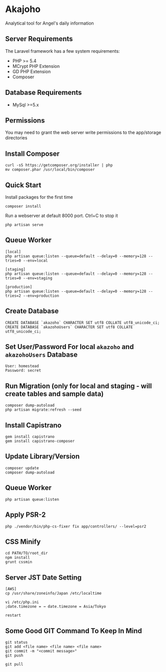 Akajoho
========

Analytical tool for Angel's daily information 

## Server Requirements

The Laravel framework has a few system requirements:

* PHP >= 5.4
* MCrypt PHP Extension
* GD PHP Extension
* Composer

## Database Requirements

* MySql >=5.x

## Permissions

You may need to grant the web server write permissions to the app/storage directories

## Install Composer
    
    curl -sS https://getcomposer.org/installer | php
    mv composer.phar /usr/local/bin/composer
    
## Quick Start

Install packages for the first time

    composer install

Run a webserver at default 8000 port. Ctrl+C to stop it

    php artisan serve

## Queue Worker

    [local]
    php artisan queue:listen --queue=default --delay=0 --memory=128 --tries=0 --env=local
    
    [staging]
    php artisan queue:listen --queue=default --delay=0 --memory=128 --tries=0 --env=staging

    [production]
    php artisan queue:listen --queue=default --delay=0 --memory=128 --tries=2 --env=production
    
## Create Database

    CREATE DATABASE `akazoho` CHARACTER SET utf8 COLLATE utf8_unicode_ci;
    CREATE DATABASE `akazohoUsers` CHARACTER SET utf8 COLLATE utf8_unicode_ci;

## Set User/Password For local `akazoho` and `akazohoUsers` Database
    
    User: homestead
    Password: secret

## Run Migration (only for local and staging - will create tables and sample data)

    composer dump-autoload
    php artisan migrate:refresh --seed
    
## Install Capistrano

    gem install capistrano
    gem install capistrano-composer

## Update Library/Version

    composer update
    composer dump-autoload

## Queue Worker

    php artisan queue:listen

## Apply PSR-2

    php ./vendor/bin/php-cs-fixer fix app/controllers/ --level=psr2

## CSS Minify

    cd PATH/TO/root_dir
    npm install
    grunt cssmin

## Server JST Date Setting

	[AWS]
	cp /usr/share/zoneinfo/Japan /etc/localtime
	
	vi /etc/php.ini
	;date.timezone = → date.timezone = Asia/Tokyo
	
	restart

## Some Good GIT Command To Keep In Mind

    git status
    git add <file name> <file name> <file name>
    git commit -m "<commit message>"
    git push
    
    git pull